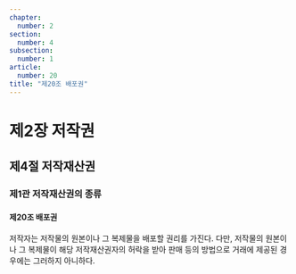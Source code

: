 ```yaml
---
chapter:
  number: 2
section:
  number: 4
subsection:
  number: 1
article:
  number: 20
title: "제20조 배포권"
---
```


# 제2장 저작권

## 제4절 저작재산권

### 제1관 저작재산권의 종류

#### 제20조 배포권

저작자는 저작물의 원본이나 그 복제물을 배포할 권리를 가진다. 다만, 저작물의 원본이나 그 복제물이 해당 저작재산권자의 허락을 받아 판매 등의 방법으로 거래에 제공된 경우에는 그러하지 아니하다.
